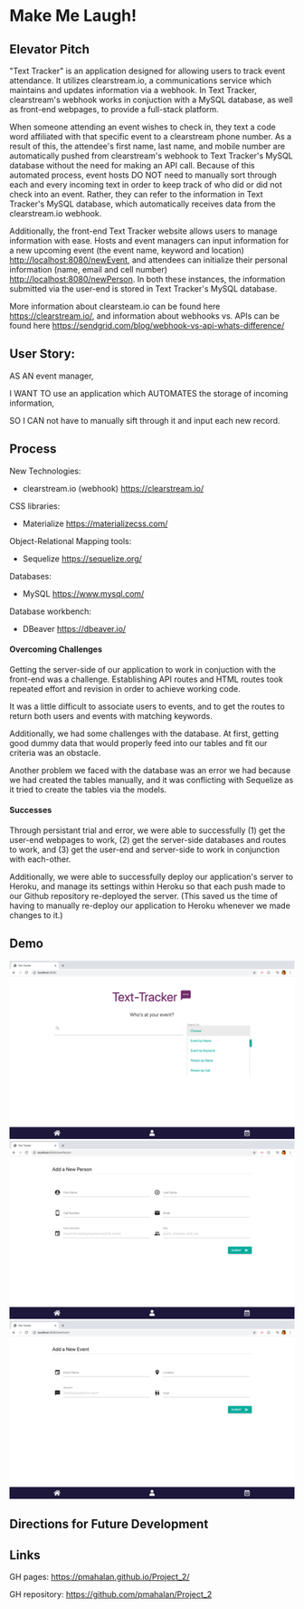 # Make Me Laugh!

## Elevator Pitch

"Text Tracker" is an application designed for allowing users to track event attendance. It utilizes clearstream.io, a communications service which maintains and updates information via a webhook. In Text Tracker, clearstream's webhook works in conjuction with a MySQL database, as well as front-end webpages, to provide a full-stack platform. 

When someone attending an event wishes to check in, they text a code word affiliated with that specific event to a clearstream phone number. As a result of this, the attendee's first name, last name, and mobile number are automatically pushed from clearstream's webhook to Text Tracker's MySQL database without the need for making an API call. Because of this automated process, event hosts DO NOT need to manually sort through each and every incoming text in order to keep track of who did or did not check into an event. Rather, they can refer to the information in Text Tracker's MySQL database, which automatically receives data from the clearstream.io webhook.

Additionally, the front-end Text Tracker website allows users to manage information with ease. Hosts and event managers can input information for a new upcoming event (the event name, keyword and location) <http://localhost:8080/newEvent>, and attendees can initialize their personal information (name, email and cell number) <http://localhost:8080/newPerson>. In both these instances, the information submitted via the user-end is stored in Text Tracker's MySQL database.

More information about clearsteam.io can be found here <https://clearstream.io/>, and information about webhooks vs. APIs can be found here https://sendgrid.com/blog/webhook-vs-api-whats-difference/


## User Story:
AS AN   event manager, 

I WANT TO    use an application which AUTOMATES the storage of incoming information,

SO I CAN    not have to manually sift through it and input each new record.
 

## Process   

New Technologies:
- clearstream.io (webhook) <https://clearstream.io/>

CSS libraries:
- Materialize <https://materializecss.com/>

Object-Relational Mapping tools:
- Sequelize <https://sequelize.org/>

Databases:
- MySQL <https://www.mysql.com/>

Database workbench:
- DBeaver <https://dbeaver.io/>

#### Overcoming Challenges

Getting the server-side of our application to work in conjuction with the front-end was a challenge. Establishing API routes and HTML routes took repeated effort and revision in order to achieve working code.

It was a little difficult to associate users to events, and to get the routes to return both users and events with matching keywords.

Additionally, we had some challenges with the database. At first, getting good dummy data that would properly feed into our tables and fit our
criteria was an obstacle. 

Another problem we faced with the database was an error we had because we had created the tables manually, and it was conflicting with Sequelize as it tried to create the tables via the models. 

#### Successes

Through persistant trial and error, we were able to successfully (1) get the user-end webpages to work, (2) get the server-side databases and routes to work, and (3) get the user-end and server-side to work in conjunction with each-other. 

Additionally, we were able to successfully deploy our application's server to Heroku, and manage its settings within Heroku so that each push made to our Github repository re-deployed the server. (This saved us the time of having to manually re-deploy our application to Heroku whenever we made changes to it.)


## Demo

![App Screenshot](1.jpg "Picture of Website")
![App Screenshot](2.jpg "Picture of Website")
![App Screenshot](3.jpg "Picture of Website")


## Directions for Future Development

  
## Links

GH pages: <https://pmahalan.github.io/Project_2/>

GH repository: <https://github.com/pmahalan/Project_2>